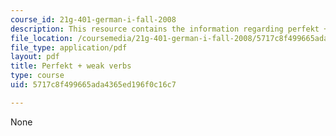 ```yaml
---
course_id: 21g-401-german-i-fall-2008
description: This resource contains the information regarding perfekt + weak verbs.
file_location: /coursemedia/21g-401-german-i-fall-2008/5717c8f499665ada4365ed196f0c16c7_MIT21G_401F08_perfb.pdf
file_type: application/pdf
layout: pdf
title: Perfekt + weak verbs
type: course
uid: 5717c8f499665ada4365ed196f0c16c7

---
```

None